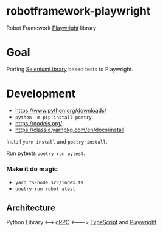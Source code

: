 # robotframework-playwright

Robot Framework [Playwright](https://playwright.dev/) library

# Goal

Porting [SeleniumLibrary](https://github.com/robotframework/SeleniumLibrary) based tests to Playwright.

# Development

- https://www.python.org/downloads/
- `python -m pip install poetry`
- https://nodejs.org/
- https://classic.yarnpkg.com/en/docs/install

Install `yarn install` and `poetry install`.

Run pytests `poetry run pytest`.

### Make it do magic

- `yarn ts-node src/index.ts`
- `poetry run robot atest`

## Architecture

Python Library <--> [gRPC](https://grpc.io/) <---> [TypeScript](https://www.typescriptlang.org/) and [Playwright](https://playwright.dev/)
